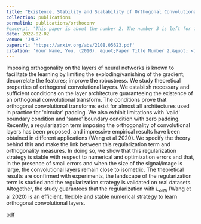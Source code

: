 ```yaml
---
title: "Existence, Stability and Scalability of Orthogonal Convolutional Neural Networks"
collection: publications
permalink: publications/orthoconv
#excerpt: 'This paper is about the number 2. The number 3 is left for future work.'
date: 2022-02-02
venue: 'JMLR'
paperurl: 'https://arxiv.org/abs/2108.05623.pdf'
citation: 'Your Name, You. (2010). &quot;Paper Title Number 2.&quot; <i>Journal 1</i>. 1(2).'
---
```


Imposing orthogonality on the layers of neural networks is known to facilitate the learning by limiting the exploding/vanishing of the gradient; decorrelate the features; improve the robustness. 
We study theoretical properties of orthogonal convolutional layers. We establish necessary and sufficient conditions on the layer architecture guaranteeing the existence of an orthogonal convolutional transform. The conditions prove that orthogonal convolutional transforms exist for almost all architectures used in practice for 'circular' padding. We also exhibit limitations with 'valid' boundary condition and 'same' boundary condition with zero padding. Recently, a regularization term imposing the orthogonality of convolutional layers has been proposed, and impressive empirical results have been obtained in different applications (Wang et al 2020).
We specify the theory behind this
and make the link between this regularization term and orthogonality measures. In doing so, we show that this regularization strategy is stable with respect to numerical and optimization errors and that, in the presence of small errors and when the size of the signal/image is large, the convolutional layers remain close to isometric.
The theoretical results are confirmed with experiments, the landscape of the regularization term is studied and the regularization strategy is validated on real datasets. Altogether, the study guarantees that the regularization with $L_{orth}$ (Wang et al 2020) is an efficient, flexible and stable numerical strategy to learn orthogonal convolutional layers.

[pdf](https://arxiv.org/abs/2108.05623.pdf)

